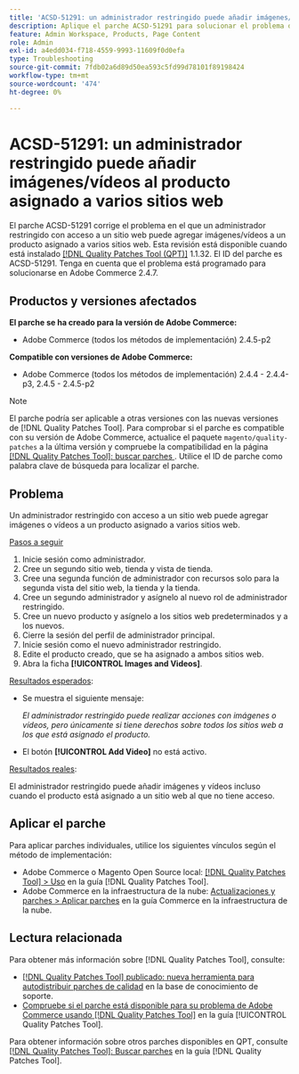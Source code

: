 ```yaml
---
title: 'ACSD-51291: un administrador restringido puede añadir imágenes/vídeos al producto asignado a varios sitios web'
description: Aplique el parche ACSD-51291 para solucionar el problema de Adobe Commerce, donde los administradores restringidos con acceso a un sitio web pueden agregar imágenes/vídeos a un producto asignado a varios sitios web.
feature: Admin Workspace, Products, Page Content
role: Admin
exl-id: a4edd034-f718-4559-9993-11609f0d0efa
type: Troubleshooting
source-git-commit: 7fdb02a6d89d50ea593c5fd99d78101f89198424
workflow-type: tm+mt
source-wordcount: '474'
ht-degree: 0%

---
```


# ACSD-51291: un administrador restringido puede añadir imágenes/vídeos al producto asignado a varios sitios web

El parche ACSD-51291 corrige el problema en el que un administrador restringido con acceso a un sitio web puede agregar imágenes/vídeos a un producto asignado a varios sitios web. Esta revisión está disponible cuando está instalado [[!DNL Quality Patches Tool (QPT)]](https://experienceleague.adobe.com/en/docs/commerce-operations/tools/quality-patches-tool/quality-patches-tool-to-self-serve-quality-patches) 1.1.32. El ID del parche es ACSD-51291. Tenga en cuenta que el problema está programado para solucionarse en Adobe Commerce 2.4.7.

## Productos y versiones afectados

**El parche se ha creado para la versión de Adobe Commerce:**

* Adobe Commerce (todos los métodos de implementación) 2.4.5-p2

**Compatible con versiones de Adobe Commerce:**

* Adobe Commerce (todos los métodos de implementación) 2.4.4 - 2.4.4-p3, 2.4.5 - 2.4.5-p2

>[!NOTE]
>
>El parche podría ser aplicable a otras versiones con las nuevas versiones de [!DNL Quality Patches Tool]. Para comprobar si el parche es compatible con su versión de Adobe Commerce, actualice el paquete `magento/quality-patches` a la última versión y compruebe la compatibilidad en la página [[!DNL Quality Patches Tool]: buscar parches ](https://experienceleague.adobe.com/tools/commerce-quality-patches/index.html). Utilice el ID de parche como palabra clave de búsqueda para localizar el parche.

## Problema

Un administrador restringido con acceso a un sitio web puede agregar imágenes o vídeos a un producto asignado a varios sitios web.

<u>Pasos a seguir</u>

1. Inicie sesión como administrador.
1. Cree un segundo sitio web, tienda y vista de tienda.
1. Cree una segunda función de administrador con recursos solo para la segunda vista del sitio web, la tienda y la tienda.
1. Cree un segundo administrador y asígnelo al nuevo rol de administrador restringido.
1. Cree un nuevo producto y asígnelo a los sitios web predeterminados y a los nuevos.
1. Cierre la sesión del perfil de administrador principal.
1. Inicie sesión como el nuevo administrador restringido.
1. Edite el producto creado, que se ha asignado a ambos sitios web.
1. Abra la ficha **[!UICONTROL Images and Videos]**.

<u>Resultados esperados</u>:

* Se muestra el siguiente mensaje:

  *El administrador restringido puede realizar acciones con imágenes o vídeos, pero únicamente si tiene derechos sobre todos los sitios web a los que está asignado el producto.*

* El botón **[!UICONTROL Add Video]** no está activo.

<u>Resultados reales</u>:

El administrador restringido puede añadir imágenes y vídeos incluso cuando el producto está asignado a un sitio web al que no tiene acceso.

## Aplicar el parche

Para aplicar parches individuales, utilice los siguientes vínculos según el método de implementación:

* Adobe Commerce o Magento Open Source local: [[!DNL Quality Patches Tool] > Uso](/help/tools/quality-patches-tool/usage.md) en la guía [!DNL Quality Patches Tool].
* Adobe Commerce en la infraestructura de la nube: [Actualizaciones y parches > Aplicar parches](https://experienceleague.adobe.com/docs/commerce-cloud-service/user-guide/develop/upgrade/apply-patches.html) en la guía Commerce en la infraestructura de la nube.

## Lectura relacionada

Para obtener más información sobre [!DNL Quality Patches Tool], consulte:

* [[!DNL Quality Patches Tool] publicado: nueva herramienta para autodistribuir parches de calidad](https://experienceleague.adobe.com/en/docs/commerce-operations/tools/quality-patches-tool/quality-patches-tool-to-self-serve-quality-patches) en la base de conocimiento de soporte.
* [Compruebe si el parche está disponible para su problema de Adobe Commerce usando [!DNL Quality Patches Tool]](/help/tools/quality-patches-tool/patches-available-in-qpt/check-patch-for-magento-issue-with-magento-quality-patches.md) en la guía [!UICONTROL Quality Patches Tool].


Para obtener información sobre otros parches disponibles en QPT, consulte [[!DNL Quality Patches Tool]: Buscar parches](https://experienceleague.adobe.com/tools/commerce-quality-patches/index.html) en la guía [!DNL Quality Patches Tool].
